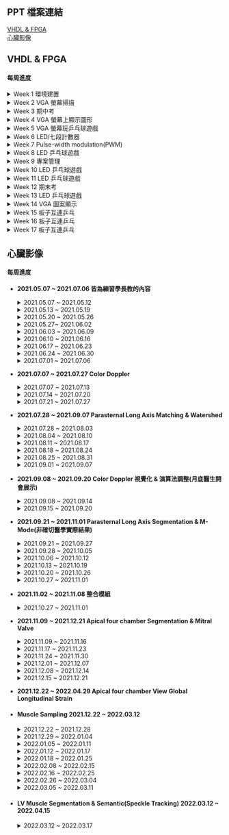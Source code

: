 ## PPT 檔案連結
[VHDL & FPGA](https://docs.google.com/presentation/d/1_oMd8nB5ge3vATgKx2VlhOD2gKH16Xzx/edit?usp=sharing&ouid=114732633741530754400&rtpof=true&sd=true)  
[心臟影像](https://docs.google.com/presentation/d/1t9eHXb45PI_M94EGgWX3N9IUr5dVp5rb/edit?usp=sharing&ouid=114732633741530754400&rtpof=true&sd=true)  


## VHDL & FPGA
#### **每周進度**
<details>
  <summary> Week 1 環境建置 </summary>
  日期: 2020.10.27 - 2020.10.30  
  
  專案資料夾: [00 pre_test](https://github.com/Sapphire1002/VHDL/tree/main/00%20pre_test "專案連結")  
  進度:  
  建置 Vivado 環境  
  查詢 VHDL 語法及資料  
  
</details>

<details>
  <summary> Week 2 VGA 螢幕掃描 </summary>
  日期: 2020.10.30 - 2020.11.06  
  
  專案資料夾: [01 video_out_screen_scan](https://github.com/Sapphire1002/VHDL/tree/main/01%20video_out_screen_scan "專案連結")  
  進度:  
  查詢 VHDL 語法及資料  
  了解螢幕掃描時間及程式設計流程  
  了解螢幕輸出RGB時的原理  
  完成螢幕掃描  
  
<details>
  <summary> 實作部分 </summary>
  
  * 了解螢幕掃描時間及程式設計流程  
  ![螢幕掃描流程圖](https://github.com/Sapphire1002/VHDL/blob/main/01%20video_out_screen_scan/%E8%9E%A2%E5%B9%95%E6%8E%83%E6%8F%8F%E6%B5%81%E7%A8%8B%E5%9C%96.PNG)  
  * 原本螢幕畫面  
  ![原本螢幕畫面](https://github.com/Sapphire1002/VHDL/blob/main/01%20video_out_screen_scan/1106_ori.jpg)  
  * 掃描後的螢幕畫面  
  ![掃描後的螢幕畫面](https://github.com/Sapphire1002/VHDL/blob/main/01%20video_out_screen_scan/1106_result.jpg)  
</details>  

<details>
  <summary> 問題討論 </summary>
  
  ![Q](https://github.com/Sapphire1002/VHDL/blob/main/01%20video_out_screen_scan/1106_q1.PNG)  
  - [x] 已解決  
        解決方式: 在 \*.xdc 檔案時脈的程式碼要加上 IOSTANDARD 並給電壓 LVCMOS33  
  - [ ] 未解決
</details> 
</details>

<details>
  <summary> Week 3 期中考 </summary>
  期中考週
</details>

<details>
  <summary> Week 4 VGA 螢幕上顯示圖形 </summary>
  日期: 2020.11.13 - 2020.11.20 
  
  專案資料夾: [02 video_out_graphics_move](https://github.com/Sapphire1002/VHDL/tree/main/02%20video_out_graphics_move "專案連結")  
  進度:  
  在 VGA 螢幕上顯示正方形、圓形、三角形  
  使螢幕上的圖形移動  
  
<details>
  <summary> 實作部分 </summary>
  
  * 顯示圖形  
  ![顯示圖形](https://github.com/Sapphire1002/VHDL/blob/main/02%20video_out_graphics_move/1120_Video_out_%E5%9C%96%E5%BD%A2.jpg)  
  [圖形移動影片](https://drive.google.com/file/d/1x19yr52etBxJ1drvSTe1m-OdFJPInAqK/view?usp=sharing)  
</details>

<details>
  <summary> 問題討論 </summary>  
  
  ![Q](https://github.com/Sapphire1002/VHDL/blob/main/02%20video_out_graphics_move/1120_video_out_que01.png)  
  - [x] 已解決  
        解決方式: 重新建立一個專案    
  - [ ] 未解決  
  * 三角形在一開始的地方會有問題  
  - [x] 已解決  
        解決方式: 利用數學的線性規劃來判斷點位於直線方程式哪邊      
  - [ ] 未解決   
  * 兩個 process() 傳值的方法  
  - [x] 已解決  
        解決方式:  
            1\. 宣告一個 signal, 類型為 std_logic_vector  
            2\. 在第二個 process 寫一個區域變數(variable)來接收傳入的值  
            3\. 在第二個 process 賦值給 第一步驟宣告的 signal  
            4\. 在第一個 process 接收值, 若要轉成十進制則使用(conv_integer(variable, bits))  
            `conv_integer() 需要有 ieee.std_logic_arith.all 檔案`  
  - [ ] 未解決  
</details>  
</details>

<details>
  <summary> Week 5 VGA 螢幕玩乒乓球遊戲 </summary>
  日期: 2020.11.20 - 2020.11.27  
  
  專案資料夾: [03 video_out_pingpong_vga](https://github.com/Sapphire1002/VHDL/tree/main/03%20video_out_pingpong_vga "專案連結")  
  進度:  
  使用 VGA 螢幕顯示且玩乒乓球遊戲  
  依據打擊的位置球往不同的方向飛   
  
<details>
  <summary> 實作部分 </summary>
  
  [乒乓球實作影片1](https://drive.google.com/file/d/1cx5e87o8t2VbzjyqEA-TgOCNKX9wB-Pk/view?usp=sharing)    
  [乒乓球實作影片2](https://drive.google.com/file/d/1H7-WLFPHP_LOq9tE38c5P5waZKvh8pJ7/view?usp=sharing)  
</details>

<details>
  <summary> 問題討論 </summary> 
  
  * 兩邊的檔板若超出邊界會直接消失並從另一端出現 
  - [ ] 已解決        
  - [x] 未解決  
</details>
</details>

<details>
  <summary> Week 6 LED/七段計數器 </summary>
  日期: 2020.11.27 - 2020.12.04  
  
  專案資料夾: [04 counter](https://github.com/Sapphire1002/VHDL/tree/main/04%20counter "專案連結")  
  進度:  
  計數器 0 ~ 9， 9 ~ 0  
  讓兩個計數器可自由設定上下限  
  計數的結果顯示在 LED 及 七段顯示器上  
  
<details>
  <summary> 實作部分 </summary>
  
  * 上數波形模擬    
  ![上數波形模擬](https://github.com/Sapphire1002/VHDL/blob/main/04%20counter/%E4%B8%8A%E6%95%B8%E8%A8%88%E6%95%B8%E5%99%A8(0_9%E6%B3%A2%E5%BD%A2).PNG)  
  * 下數波形模擬  
  ![下數波形模擬](https://github.com/Sapphire1002/VHDL/blob/main/04%20counter/%E4%B8%8B%E6%95%B8%E8%A8%88%E6%95%B8%E5%99%A8(9_0%20%E6%B3%A2%E5%BD%A2).PNG)  
  * 自定義計數器波形模擬  
  ![自定義計數器波形](https://github.com/Sapphire1002/VHDL/blob/main/04%20counter/%E8%87%AA%E5%AE%9A%E7%BE%A9%E8%A8%88%E6%95%B8%E5%99%A8(%E6%B3%A2%E5%BD%A2).PNG)  

  [LED 上數影片](https://drive.google.com/file/d/1h8_54hwukTBwddUCOMGQsIpPvyr5TOIP/view?usp=sharing)  
  [LED 下數影片](https://drive.google.com/file/d/1HvNs_3RmeN6pVpBwUH8IC6rxIaLaB1HN/view?usp=sharing)  
  影片說明:  
  影片中的 LED 最左邊為 8，最右邊為 1。 數字 9 則顯示 8 和 1，也就是會同時亮最左邊和最右邊
</details>

<details>
  <summary> 問題討論 </summary> 
  
  * 七段顯示器尚未研究怎麼使用
  - [x] 已解決  
        解決方式: FPGA 板子上的七段顯示器無法使用, 使用外接七段顯示器來處理        
  - [ ] 未解決 
</details>
</details>
  
<details> 
  <summary> Week 7 Pulse-width modulation(PWM) </summary>
  日期: 2020.12.04 - 2020.12.11   
  
  專案資料夾: [05 PWM](https://github.com/Sapphire1002/VHDL/tree/main/05%20PWM "專案連結")   
  進度:  
  設計 PWM  
  使用指撥開關設定邊界，並且用有限狀態機來控制兩個計數器的計數。 
  在第一個計數器數的時候 PWM 值為 1，另一個計數器數時值為 0 。  
  最後將結果接上七段顯示器呈現。 
  
<details>
  <summary> 實作部分 </summary>
  
  * PWM 設計流程圖  
  ![PWM 設計流程圖](https://github.com/Sapphire1002/VHDL/blob/main/05%20PWM/PWM_Design_pic.jpg)  
  流程圖說明  
  方框: FPGA 電路  
  箭頭: 輸出訊號  
  菱形: 實際電路  

  * 接上共陽極七段顯示器及 LED 來觀測結果  
  [PWM 接上實際電路觀測結果](https://drive.google.com/file/d/10p-wDH7d7CSU7vLBOSTrHcUxHDYnIQqi/view?usp=sharing)  
  影片說明:  
  LED 代表 PWM 的輸出，紅燈代表上數，黃燈代表下數。
  另外使用 FPGA 板子上的指撥開關來控制邊界。  
  `影片一開始設定 0110，最後設定 0010 `
</details> 
</details>
  
<details>
  <summary> Week 8 LED 乒乓球遊戲 </summary>
  日期: 2020.12.11 - 2020.12.18  
  
  專案資料夾: [06 pingpong_led](https://github.com/Sapphire1002/VHDL/tree/main/06%20pingpong_led "專案連結")  
  進度:  
  設計 LED 乒乓球遊戲    
  使用 LED 當成球在移位，以及兩個按鈕當成 PL1 & PL2，只要達到  
  一邊任意端點就必須在 1個 CLK 內按下該側按鈕。  
  若提早按或者太晚按都算失分，得分時發球權不變，反之換發。  
  最後比分結果由七段顯示器顯示。 
  
<details>
  <summary> 實作部分 </summary>
  
  * 設計 LED 乒乓球遊戲流程圖  
  ![LED 乒乓球遊戲流程圖](https://github.com/Sapphire1002/VHDL/blob/main/06%20pingpong_led/pingpong_programming_pic.jpg)  
  * LED 乒乓球遊戲 VHDL 狀態圖    
  ![LED 乒乓球遊戲狀態圖](https://github.com/Sapphire1002/VHDL/blob/main/06%20pingpong_led/pingpong_led_pic.jpg)   
  狀態圖說明:    
  000: PL1 發球前的狀態  
  001: PL2 發球前的狀態  
  010: LED 右移  
  011: LED 左移  
  100: PL1 接到球  
  101: PL2 接到球  
  110: PL1 當前分數  
  111: PL2 當前分數  
  btn1, btn2: 代表 PL1, PL2  `電路為正邏輯`  
  pos: 球的當前位置  

  * 接上實際電路觀測結果  
  [實際電路觀測結果](https://drive.google.com/file/d/17KoJ02tQW8P4xKnkNdryfAqvog-4ffQe/view?usp=sharing)   
  影片說明:  
  左邊的按鈕為 PL1， 右邊的按鈕為 PL2，左邊的七段為 PL1 分數，右邊的七段為 PL2 分數。
</details>

<details>
  <summary> 問題討論 </summary>  
  
  * 目前 LED 的部分不會移動，但是計分判斷和按鈕控制流程是正常功能  
  - [ ] 已解決        
  - [x] 未解決   
</details>
</details> 

<details>
  <summary> Week 9 專案管理 </summary>
  日期: 2020.12.18 - 2020.12.25  
  
  處理 GitHub 專案管理  
  [操作連結](https://drive.google.com/file/d/1kbkaADANnAS-PVTFHqxI0UQdvAd30b4R/view?usp=sharing "PPT連結")  
  
</details>

<details>
  <summary> Week 10 LED 乒乓球遊戲 </summary>
  日期: 2020.12.25 - 2021.01.01  
  
  專案資料夾: [06 pingpong_led](https://github.com/Sapphire1002/VHDL/tree/main/06%20pingpong_led "專案連結")  
  進度:  
  修正 LED 不會移動的問題  
  重新設計流程圖和狀態圖  
  完成 LED 乒乓球遊戲  
  
<details>
  <summary> 實作部分 </summary>
  
  * 設計 LED 乒乓球遊戲流程圖  
  ![LED 乒乓球遊戲流程圖](https://github.com/Sapphire1002/VHDL/blob/main/06%20pingpong_led/pingpong_programming_pic_v2.jpg)  
  * LED 乒乓球遊戲 Mealy 狀態圖 & FPGA 電路圖      
  ![LED 乒乓球遊戲狀態圖](https://github.com/Sapphire1002/VHDL/blob/main/06%20pingpong_led/pingpong_led_pic_v2.jpg)       
  電路&參數說明:  
  btn1: 玩家1  
  btn2: 玩家2  
  MealyFSM: 米利型有限狀態機  
  PL1_score: 玩家1 分數  
  PL2_score: 玩家2 分數  
  cnt: LED 移動的當前位置  
  freq_div: 除頻  
  serve: 控制發球權  
  狀態說明:  
  s0: 玩家發球前  
  s1: LED右移&PL2是否接到球  
  s2: LED左移&PL1是否接到球  

  * LED 乒乓球遊戲實際遊玩影片   
  [實際遊玩影片](https://drive.google.com/file/d/1XFI0Tmmhyu-u4TRTxHXLS94yamRKo8X2/view?usp=sharing)   
  影片說明:  
  左邊的按鈕為 PL1，右邊的按鈕為 PL2，上面的七段為 PL1 分數，下面的七段為 PL2 分數。
</details>  

<details>
  <summary> 問題討論 </summary>   
  
  * 之前問題  
  * 目前 LED 的部分不會移動，但是計分判斷和按鈕控制流程是正常功能  
  - [x] 已解決  
        解決方式: 重新設計狀態圖和流程圖來處理本項問題  
  - [ ] 未解決   
  * Vivado 會無法偵測到 FPGA 板子的問題  
  - [x] 已解決  
        解決方式: 到對應版本的vivado資料夾目錄下找到 install_digilent.exe 並執行  
        `例如: D:\Vivado\2019.2\data\xicom\cable_drivers\nt64\digilent\install_digilent.exe`
  - [ ] 未解決 
</details>
</details>

<details>
  <summary> Week 11 LED 乒乓球遊戲 </summary>
  日期: 2021.01.01 - 2021.01.08  
  
  專案資料夾: [06 pingpong_led](https://github.com/Sapphire1002/VHDL/tree/main/06%20pingpong_led "專案連結")  
  進度:  
  了解 LFSR  
  LED 乒乓球可以有速度的變化  
  
<details>
  <summary> 實作部分 </summary>
  
  * LFSR 原理  
  線性反饋移位暫存器(Linear Feedback Shift Register)  
  給予一個初始值，接著取 n 個位元做 XOR 並將產生的值做為輸入到 MSB 或 LSB，讓暫存器產生移位的效果。  
  作法:  
  ![LFSR 電路圖](https://github.com/Sapphire1002/VHDL/blob/main/06%20pingpong_led/lfsr_pingpong_use.jpg)  
  說明:  
  採取 X2 XOR X1 輸入到第一級的 D型正反器。  
  
  * LFSR 實作和測試  
  測試圖:  
  ![LFSR 模擬](https://github.com/Sapphire1002/VHDL/blob/main/06%20pingpong_led/LFSR_test_result.PNG)  
  說明:  
  程式裡有用一個 temp 來儲存 X2 XOR X1 的值，然而初始值設定為 001、temp 為 0。  
  因此下一次的輸出會受到上一個的temp影響。  
  例如:  
  (X2X1X0, temp): (001, 0) -> (010, 0) -> (100, 1) -> (001, 1) -> (011, 0) -> (110, 1) -> (101, 0)...
  
  * LED 乒乓球遊戲實際遊玩影片   
  [實際遊玩影片](https://drive.google.com/file/d/13V1_zYj_vKg3D8IJxIxA7z4eNMOWi35x/view?usp=sharing)   
  影片說明:  
  有來回打的流程在 4s ~ 11s  
  
</details>  

</details>


<details>
  <summary> Week 12 期末考 </summary>
  期末考週
</details>

<details>
  <summary> Week 13 LED 乒乓球遊戲 </summary>
    日期: 2021.01.15 - 2021.01.22  
  
  專案資料夾: [06 pingpong_led](https://github.com/Sapphire1002/VHDL/tree/main/06%20pingpong_led "專案連結")  
  進度:    
  LED 乒乓球可以有速度的變化  
  
<details>
  <summary> 實作部分 </summary>
  
  * 設計構想流程  
  ![設計構想流程](https://github.com/Sapphire1002/VHDL/blob/main/06%20pingpong_led/20210119_%E4%B9%92%E4%B9%93%E7%90%83%E8%A8%AD%E8%A8%88%E6%A7%8B%E6%83%B3%E6%B5%81%E7%A8%8B.PNG)    
  
  * 設計構想圖  
  ![設計構想圖](https://github.com/Sapphire1002/VHDL/blob/main/06%20pingpong_led/20210119_%E4%B9%92%E4%B9%93%E7%90%83%E8%A8%AD%E8%A8%88%E6%A7%8B%E6%83%B3%E5%9C%96.PNG)  
  ![ctrl_ball_clk](https://github.com/Sapphire1002/VHDL/blob/main/06%20pingpong_led/20210119_ctrl_ball_clk%E5%9C%96.PNG)  
  
  說明:  
  clk: 為 FPGA 100MHz 最大速度  
  LFSR_random: 產生 3bits 亂數值，賦值給 Qt  
  freq: 將隨機數的值賦給球速的時間  
  random_value: 依時間把值給 times  
  times: 取 Qt 的最後兩個位元
  clk_div: 球速的最大值  
  ctrl_ball_clk: 依照 times 狀態給予不同的速度值  
  MealyFSM: 01.01的乒乓球進度  

  * LED 乒乓球遊戲實際遊玩影片   
  [實際遊玩影片](https://drive.google.com/file/d/1SCx2BbKd_0MiofaLddfYK3ylky8m_mH7/view?usp=sharing)   
 
  
</details> 
</details>

<details>
  <summary> Week 14 VGA 圖案顯示 </summary>
  日期: 2021.01.21 - 2021.01.27  
  
  專案資料夾: [07 video_out_display_graphics](https://github.com/Sapphire1002/VHDL/tree/main/07%20video_out_display_graphics "專案連結")  
  進度:  
  VGA 顯示 Google 圖案  
  VGA 乒乓球  

<details>
  <summary> 實作部分 </summary>
    <details>
      <summary> IP Catalog 操作 </summary>
      
  * IP Catalog    
  ` 版本: Vivado 2019.2 `  
  RAM & ROM 創建流程    
  ![步驟1](https://github.com/Sapphire1002/VHDL/blob/main/07%20video_out_display_graphics/20210125_IP%E6%AD%A5%E9%A9%9F1.PNG)  
  ![步驟2](https://github.com/Sapphire1002/VHDL/blob/main/07%20video_out_display_graphics/20210125_IP%E6%AD%A5%E9%A9%9F2.PNG)  
  ![步驟3](https://github.com/Sapphire1002/VHDL/blob/main/07%20video_out_display_graphics/20210125_IP%E6%AD%A5%E9%A9%9F2_2.PNG)  
  ![步驟4](https://github.com/Sapphire1002/VHDL/blob/main/07%20video_out_display_graphics/20210125_IP%E6%AD%A5%E9%A9%9F2_3.PNG)  
  ![步驟5](https://github.com/Sapphire1002/VHDL/blob/main/07%20video_out_display_graphics/20210125_IP%E6%AD%A5%E9%A9%9F2_4.PNG)  

  * 操作結果  
  ![結果1](https://github.com/Sapphire1002/VHDL/blob/main/07%20video_out_display_graphics/20210125_IP%E6%AD%A5%E9%A9%9F3.PNG)
  ![結果2](https://github.com/Sapphire1002/VHDL/blob/main/07%20video_out_display_graphics/20210125_IP%E6%AD%A5%E9%A9%9F3_2.PNG)
  ![結果3](https://github.com/Sapphire1002/VHDL/blob/main/07%20video_out_display_graphics/20210125_IP%E6%AD%A5%E9%A9%9F3_3.PNG)  
        
  </details>
  
   <details>  
     <summary> VGA Display </summary>
      
   * 設計流程
   ![流程圖](https://github.com/Sapphire1002/VHDL/blob/main/07%20video_out_display_graphics/20210125_VGA_display_1.PNG)  
   
   * 實作結果  
   ![Google圖片](https://github.com/Sapphire1002/VHDL/blob/main/07%20video_out_display_graphics/google_pic_128.png)  
   `size: 128 * 128 `  
   ![顯示](https://github.com/Sapphire1002/VHDL/blob/main/07%20video_out_display_graphics/20210125_VGA_display_2.PNG)
   ![程式](https://github.com/Sapphire1002/VHDL/blob/main/07%20video_out_display_graphics/20210125_VGA_display_2_2.PNG)  
   說明:  
   h_count: 水平當前掃描位置  
   v_count: 垂直當前掃描位置  
   addra: ROM 的地址  
   douta: ROM 在該地址的輸出資料  
   r, g, b: 分別為紅綠藍顏色  

  * VGA PingPong  
  * 設計流程  
  ![流程圖](https://github.com/Sapphire1002/VHDL/blob/main/07%20video_out_display_graphics/20210125_VGA_display_3.PNG)  
  
  * 電路圖  
  ![電路圖](https://github.com/Sapphire1002/VHDL/blob/main/07%20video_out_display_graphics/20210125_VGA_display_4.PNG)  
  說明:  
  紅色箭頭為 外部輸入訊號  
  藍色箭頭為 傳遞參數  
  黃色箭頭為 輸出給外部訊號  
  電路圖說明:  
  clk_divider: 除頻電路  
  clk_div: 除2  
  clk_ball: 除2^21  
  scanner: 處理螢幕掃描及顯示圖形  
  addra: 記憶體位址  
  uut: ROM: 傳遞ROM參數  
  douta: 根據輸出當前addra的資料  
  FSM: 控制遊戲演算及球的移動  
  image_left_x: 圖案左上角座標  
  image_right_y: 圖案右上角座標  
  board_ctrl: 控制板子移動  
  board_left_y: 左側板子的右上角座標  
  board_right_y: 右側板子的左上角座標  

  * 當前實作結果  
  [遊玩影片](https://drive.google.com/file/d/1taIrTT6sPIOCHrO5W4BsGg9jWH7jlPXq/view?usp=sharing)  
  說明:  
  步驟二 圖案移動的地方有狀況，沒辦法顯示完整圖案  
  
   </details>
</details>

<details>
  <summary> 問題討論 </summary>
  
  * Google 圖案移動時會失真  
  - [ ] 已解決   
  - [x] 未解決  
    問題:  
    (目前可能狀況，時序問題)  
    螢幕掃描為 50MHz => 0.02us  
    圖片大小為 128 * 128  
    圖片完全讀取完的時間 327.68us ≒ 0.33ms  

    球移動速度為 0.02us * 2^20 ≒ 20.97ms  
    此時圖片讀取次數 63.55 次  
    球移動時圖片並沒有完整讀取完  

</details>
</details>

<details>
  <summary> Week 15 板子互連乒乓 </summary>
  
  日期: 2021.02.19 - 2021.02.26  
  
  專案資料夾: [08 fpga_connection]("專案連結")  
  進度:  
  兩塊 FPGA 板子互連乒乓  
  
  <details>
  <summary> 實作部分 </summary>
  
  * 設計流程  
  ![流程圖](https://github.com/Sapphire1002/VHDL/blob/main/08%20fpga_connection/20210226_%E8%A8%AD%E8%A8%88%E6%B5%81%E7%A8%8B.PNG)  
  
  * 設計架構圖  
  ![架構圖](https://github.com/Sapphire1002/VHDL/blob/main/08%20fpga_connection/20210226_fpga_connection_%E6%9E%B6%E6%A7%8B%E5%9C%96.PNG)  
  說明:  
  clk: FPGA 100MHz 時脈  
  data: 為 inout 傳輸  
  count: 計算球的位置  
  FSM: 控制球移動的狀態機  
  freq_div: 除頻  
  freq_clk: 除 2^22  
  `目前只有 LED 左移的功能`  
  
  * 當前實作結果  
  [影片連結](https://drive.google.com/file/d/1FJ7SEmzQc0w0w_e17ej9KPOKpSAv0b5X/view?usp=sharing)  
  說明:  
  根據當前的 count 值判斷要傳輸 data資料還是接收資料  
  
  </details>
  
  <details>
  <summary> 問題討論 </summary>
  
   * inout 操作  
   * 一開始使用 reset 另一塊板子的 LED 也會同時移動  
  - [x] 已解決   
        解決方式: 後來採用兩塊板子都有自己的 reset   
  - [ ] 未解決 
  
  </details>

</details>

<details>
  <summary> Week 16 板子互連乒乓 </summary>
  
  日期: 2021.02.26 - 2021.03.04  
  
  專案資料夾: [08 fpga_connection]("專案連結")  
  進度:  
  兩塊 FPGA 板子互連乒乓  

  <details>
  <summary> 實作部分 </summary>
  
  * 設計流程  
  ![流程圖](https://github.com/Sapphire1002/VHDL/blob/main/08%20fpga_connection/20210304_%E8%A8%AD%E8%A8%88%E6%B5%81%E7%A8%8B.PNG)
  
  * 設計架構圖(player_main上, player_other下)    
  ![main架構圖](https://github.com/Sapphire1002/VHDL/blob/main/08%20fpga_connection/20210304_fpga_connect_main_%E6%9E%B6%E6%A7%8B.PNG)  
  說明:  
  ctrl_start: 控制程式開始  
  freq_div: 除頻  
  FSM: 狀態機(目前只有左移)  
  ctrl_stop: 控制停止  
  bit_counter: 計算當前傳送的資料位元  
  data_rw: 控制資料讀寫(目前只有寫) 
  reset_out: 輸出 reset 狀態  
  scl_out: 輸出時序  
  sda: 為 inout 類別負責傳輸資料  
  
  ![other架構圖](https://github.com/Sapphire1002/VHDL/blob/main/08%20fpga_connection/20210304_fpga_connect_other_%E6%9E%B6%E6%A7%8B.PNG)    
  說明:  
  ctrl_start: 控制程式開始  
  freq_div: 除頻  
  FSM: 狀態機(目前只負責更新接收資料)  
  ctrl_stop: 控制停止  
  bit_counter: 計算當前傳送的資料位元  
  data_rw: 控制資料讀寫(目前只有讀)  
  reset_out: 輸出 reset 狀態  
  scl_out: 輸出時序  
  sda: 為 inout 類別負責接收資料  
  receive_reg: 儲存 8bits 的位置  
  
  * 當前實作結果  
  [影片連結](https://drive.google.com/file/d/14m7mvG4YvzyZUhQctgQD8ZyMFNBLdaRd/view?usp=sharing)  
  說明: 
  不確定 8 bits 在接收時的狀態  

  </details>
  
  <details>
  <summary> 問題討論 </summary>
  
   * inout 操作  
   * 8bits資料 在傳送端和接收端沒辦法同步    
  - [x] 已解決   
        解決方式: 後來採用 1 bit 資料傳輸並使用 enable 來控制當前讀寫狀態    
  - [ ] 未解決 
  </details>

</details>

<details>
  <summary> Week 17 板子互連乒乓 </summary>
  
  日期: 2021.03.05 - 2021.03.11  
  
  專案資料夾: [08 fpga_connection]("專案連結")  
  進度:  
  兩塊 FPGA 板子互連乒乓  
  
  <details>
  <summary> 實作部分 </summary>
  
  * 設計流程  
  ![流程圖](https://github.com/Sapphire1002/VHDL/blob/main/08%20fpga_connection/20210311_%E8%A8%AD%E8%A8%88%E6%B5%81%E7%A8%8B.PNG)  
  
  * 設計架構圖  
  ![架構圖](https://github.com/Sapphire1002/VHDL/blob/main/08%20fpga_connection/20210311_%E8%A8%AD%E8%A8%88%E6%9E%B6%E6%A7%8B%E5%9C%96.PNG)  
  說明:  
  freq_div: 除頻  
  freq_clk: 除 2^23 訊號  
  in_out_data: 控制當前要輸出或接收資料  
  data:  為 inout 輸出輸入  
  count: 計算當前球的位置  
  serve: 控制發球  
  ena: 控制當前讀寫  
  
  * 當前實作結果  
  [影片連結](https://drive.google.com/file/d/164o2yVWDuCR0Ng5jTcPbP7ncfTkR8vN6/view?usp=sharing)  
  說明:  
  左邊的板子發球過去可以到對面  
  
  </details>
  
  <details>
  <summary> 問題討論 </summary>
  
   * inout 時序  
   * 傳送和接收訊號時會延遲 1 個 clk  
  - [ ] 已解決      
  - [x] 未解決  
  
  </details>

</details>

## 心臟影像
#### **每周進度**
+ **2021.05.07 ~ 2021.07.06 皆為練習學長教的內容**

  <details>
    <summary> 2021.05.07 ~ 2021.05.12 </summary>  
    進度:  

    1. 分割心臟肌肉位置  
    2. 了解心臟 10 個種類  
  程式碼: [split_muscle.py](https://github.com/Sapphire0912/MyProgramming/blob/master/Python/Project/implement/heart%20recognize/split_muscle.py)
  </details>

  <details>
    <summary> 2021.05.13 ~ 2021.05.19 </summary>  
    進度:  

    1. 分割心臟肌肉位置
    2. 手動分類心臟種類
    3. 了解 DBSCAN  
    程式碼: [split_muscle_v2.py](https://github.com/Sapphire0912/MyProgramming/blob/master/Python/Project/implement/heart%20recognize/split_muscle_v2.py)
  </details>

  <details>
    <summary> 2021.05.20 ~ 2021.05.26 </summary>  
    進度:  

    1. 將未分好類別的心臟圖片做分類
    2. 訓練分類器(跑過學長的程式)  
  程式碼:  
  [classification_datasets.py](https://github.com/Sapphire0912/MyProgramming/blob/master/Python/Project/implement/heart%20recognize/classification_datasets.py)  
  [train.py](https://github.com/Sapphire0912/MyProgramming/blob/master/Python/Project/implement/heart%20recognize/example/train.py)    
  [confusionMatrix.py](https://github.com/Sapphire0912/MyProgramming/blob/master/Python/Project/implement/heart%20recognize/example/confusionMatrix.py)   
  </details>

  <details>
    <summary> 2021.05.27~ 2021.06.02 </summary>  
    進度:  

    1. 將 dcm 檔案轉 avi, png檔案
    2. 自行設計分類器  
      (嘗試 sklearn 裡面的其他方式，比較準確率及執行時間)  
    程式碼:  
    [dcm_avi.py](https://github.com/Sapphire0912/MyProgramming/blob/master/Python/Project/implement/heart%20recognize/dcm_avi.py)  
    [check.txt](https://github.com/Sapphire0912/MyProgramming/blob/master/Python/Project/implement/heart%20recognize/dcm_avi_data/check.txt)  
    [report.log](https://github.com/Sapphire0912/MyProgramming/blob/master/Python/Project/implement/heart%20recognize/dcm_avi_data/report.log)  
  </details>

  <details>
    <summary> 2021.06.03 ~ 2021.06.09 </summary>  
    進度:  

    1. 自行設計分類器  
    程式碼: [classifier_test01.py](https://github.com/Sapphire0912/MyProgramming/blob/master/Python/Project/implement/heart%20recognize/my%20classifier/classifier_test01.py)  

  </details>

  <details>
    <summary> 2021.06.10 ~ 2021.06.16 </summary>  
    進度:  

    1. 自行設計分類器
    2. 檢查資料集  
    程式碼:  
    [classifier_test02.py](https://github.com/Sapphire0912/MyProgramming/blob/master/Python/Project/implement/heart%20recognize/my%20classifier/classifier_test02.py)  
    [test_model.py](https://github.com/Sapphire0912/MyProgramming/blob/master/Python/Project/implement/heart%20recognize/my%20classifier/classifier_use_test_model.py)  
    [confusionMat.py](https://github.com/Sapphire0912/MyProgramming/blob/master/Python/Project/implement/heart%20recognize/my%20classifier/classifier_test_model_confusionMat.py)  
    [classifier_tts_datasets.py](https://github.com/Sapphire0912/MyProgramming/blob/master/Python/Project/implement/heart%20recognize/my%20classifier/classifier_tts_datasets.py)  
    [check_datasets.py](https://github.com/Sapphire0912/MyProgramming/blob/master/Python/Project/implement/heart%20recognize/check_datasets.py)  
  </details>

  <details>
    <summary> 2021.06.17 ~ 2021.06.23 </summary>  
    進度:  

    1. 研究 json 資料格式(含補足 TP, TN, FP, FN 資料)
    2. 自行設計分類器(使用不同分類器嘗試)
    3. 處理上周的問題紀錄和開會紀錄   
    程式碼:  
    [confusionMat.py](https://github.com/Sapphire0912/MyProgramming/blob/master/Python/Project/implement/heart%20recognize/my%20classifier/classifier_test_model_confusionMat.py)  
    [classifier_tts_datasets.py](https://github.com/Sapphire0912/MyProgramming/blob/master/Python/Project/implement/heart%20recognize/my%20classifier/classifier_tts_datasets.py)  
    [sklearn_model.py](https://github.com/Sapphire0912/MyProgramming/blob/master/Python/Project/implement/heart%20recognize/my%20classifier/classifier_sklearn.py)  
    [sklearn_model_confusionMat.py](https://github.com/Sapphire0912/MyProgramming/blob/master/Python/Project/implement/heart%20recognize/my%20classifier/sklearn_model_confusionMat.py)  
    [sklearn_rf.py](https://github.com/Sapphire0912/MyProgramming/blob/master/Python/Project/implement/heart%20recognize/my%20classifier/classifier_sklearn_rf.py)  
    [use_rf_model.py](https://github.com/Sapphire0912/MyProgramming/blob/master/Python/Project/implement/heart%20recognize/my%20classifier/use_random%20forest_model.py)  

  </details>

  <details>
    <summary> 2021.06.24 ~ 2021.06.30 </summary>  
    進度:  

    1. 優化程式及計算程式執行時間  
    程式碼:  
    [dcm_avi.py](https://github.com/Sapphire0912/MyProgramming/blob/master/Python/Project/implement/heart%20recognize/dcm_avi.py)  
    [train.py](https://github.com/Sapphire0912/MyProgramming/blob/master/Python/Project/implement/heart%20recognize/example/train.py)  
  </details>

  <details>
    <summary> 2021.07.01 ~ 2021.07.06 </summary>  
    進度:  

    1. 優化骨架化程式及計算該程式執行時間  
    程式碼: [Models_optimize_v1.py](https://github.com/Sapphire0912/MyProgramming/blob/master/Python/Project/implement/heart%20recognize/optimization/Models_optimize_v1.py)
  </details>

+ **2021.07.07 ~ 2021.07.27 Color Doppler**
  <details>
    <summary> 2021.07.07 ~ 2021.07.13 </summary>  
    進度:  

    1. 研究都卜勒效應
    2. 分割出影片中扇形區域
    3. 分出扇形區域中的顏色部分
    4. 新資料轉檔和骨架化  
    程式碼:  
  [doppler.py](https://github.com/Sapphire0912/MyProgramming/blob/master/Python/Project/implement/heart%20recognize/Doppler/doppler.py)  
  [check_avi_rename.py](https://github.com/Sapphire0912/MyProgramming/blob/master/Python/Project/implement/heart%20recognize/check_avi_rename.py)  
  </details>

  <details>
    <summary> 2021.07.14 ~ 2021.07.20 </summary>  
    進度:  

    1. 分類檔案
    2. 分出扇形區域中的顏色部分
    3. 針對都卜勒彩色部分做處理  
    程式碼: [doppler2.py](https://github.com/Sapphire0912/MyProgramming/blob/master/Python/Project/implement/heart%20recognize/Doppler/doppler2.py)
  </details>

  <details>
    <summary> 2021.07.21 ~ 2021.07.27 </summary>  
    進度:  

    1. 分類檔案
    2. 針對都卜勒彩色部分做處理
    3. 將影像中白色扇形區域移除，還原原始影像  
    程式碼:  
    [doppler_curr2.py](https://github.com/Sapphire0912/MyProgramming/blob/master/Python/Project/implement/heart%20recognize/Doppler/doppler_curr2.py)  
    [restore_avi.py](https://github.com/Sapphire0912/MyProgramming/blob/master/Python/Project/implement/heart%20recognize/Doppler/restore_avi.py)

  </details>

+ **2021.07.28 ~ 2021.09.07 Parasternal Long Axis Matching & Watershed**
  <details>
    <summary> 2021.07.28 ~ 2021.08.03 </summary>  
    進度:  

    1. Match Parasternal Long Axis 模型  
    程式碼: [match_prac.py](https://github.com/Sapphire0912/MyProgramming/blob/master/Python/Project/implement/heart%20recognize/match_model/match_prac.py)  
  </details>
  
  <details>
    <summary> 2021.08.04 ~ 2021.08.10 </summary>  
    進度:  

    1. 修正 Matching 模型的算法
    2. Matching 模型後做 Watershed 找出肌肉部分  
    程式碼: [match_prac.py](https://github.com/Sapphire0912/MyProgramming/blob/master/Python/Project/implement/heart%20recognize/match_model/match_prac.py)    
  </details>
  
  <details>
    <summary> 2021.08.11 ~ 2021.08.17 </summary>  
    進度:  

    1. Matching 模型後做 Watershed 找出腔室部分
    2. ROI 區域調整  
    程式碼:  
    [match_prac.py](https://github.com/Sapphire0912/MyProgramming/blob/master/Python/Project/implement/heart%20recognize/match_model/match_prac.py)  
    [find_roi.py](https://github.com/Sapphire0912/MyProgramming/blob/master/Python/Project/implement/heart%20recognize/find_roi.py)
  </details>
  
  <details>
    <summary> 2021.08.18 ~ 2021.08.24 </summary>  
    進度:  

    1. Matching 模型後做 Watershed 找出腔室部分  
    程式碼: [match_prac4.py](https://github.com/Sapphire0912/MyProgramming/blob/master/Python/Project/implement/heart%20recognize/match_model/match_prac.py)  
  </details>
  
  <details>
    <summary> 2021.08.25 ~ 2021.08.31 </summary>  
    進度:  

    1. 標記位置相對應關係
    2. 修正瓣膜抓取的方式  
    程式碼: [match_prac4.py](https://github.com/Sapphire0912/MyProgramming/blob/master/Python/Project/implement/heart%20recognize/match_model/match_prac4.py)
  </details>
  
  <details>
    <summary> 2021.09.01 ~ 2021.09.07 </summary>  
    進度:  

    1. 處理都卜勒影像影響 watershed 的情況
    2. 修正同個位置 contour 不連續的算法  
    程式碼: [match_all](https://github.com/Sapphire0912/MyProgramming/tree/master/Python/Project/implement/heart%20recognize/match_model/match_all(watershed))
  </details>

+ **2021.09.08 ~ 2021.09.20 Color Doppler 視覺化 & 演算法調整(月底醫生開會展示)**
  <details>
    <summary> 2021.09.08 ~ 2021.09.14 </summary>  
    進度:  

    1. Doppler 演算法調整、視覺化  
    程式碼:  
    [doppler_model](https://github.com/Sapphire0912/MyProgramming/blob/master/Python/Project/implement/heart%20recognize/Doppler/video/doppler_model/integration_v1.py)  
    [doppler_main.py](https://github.com/Sapphire0912/MyProgramming/blob/master/Python/Project/implement/heart%20recognize/Doppler/video/doppler_model/integration_main.py)
  </details>
  
  <details>
    <summary> 2021.09.15 ~ 2021.09.20 </summary>  
    進度:  

    1. Doppler 演算法調整、視覺化  
    程式碼:  
    [doppler_model](https://github.com/Sapphire0912/MyProgramming/blob/master/Python/Project/implement/heart%20recognize/Doppler/video/doppler_model/integration_v1.py)  
    [doppler_main.py](https://github.com/Sapphire0912/MyProgramming/blob/master/Python/Project/implement/heart%20recognize/Doppler/video/doppler_model/integration_main.py)
  </details>

+ **2021.09.21 ~ 2021.11.01 Parasternal Long Axis Segmentation & M-Mode(非確切醫學實際結果)**
  <details>
    <summary> 2021.09.21 ~ 2021.09.27 </summary>  
    進度:  

    1. 找標準長度
    2. Parasternal Long Axis M-Mode  
    程式碼:  
    [find_unit.py](https://github.com/Sapphire0912/MyProgramming/blob/master/Python/Project/implement/heart%20recognize/Unit/find_unit.py)  
    [PLA_M_Mode.py](https://github.com/Sapphire0912/MyProgramming/blob/master/Python/Project/implement/heart%20recognize/m-mode/PLA_M_mode.py)
  </details>
  
  <details>
    <summary> 2021.09.28 ~ 2021.10.05 </summary>  
    進度:  

    1. PLA Segmentation  
    程式碼: [(matching_test)PLA_seg.py](https://github.com/Sapphire0912/MyProgramming/blob/master/Python/Project/implement/heart%20recognize/match_model/match_all(muscle)/matching_test.py)  
  </details>
  
  <details>
    <summary> 2021.10.06 ~ 2021.10.12 </summary>  
    進度:  

    1. PLA Segmentation(M-Mode): 找出 Key Points  
    程式碼: [(M_Mode_matching)PLA_seg.py](https://github.com/Sapphire0912/MyProgramming/blob/master/Python/Project/implement/heart%20recognize/m-mode/PLA_M_Mode_matching.py)  
  </details>
  
  <details>
    <summary> 2021.10.13 ~ 2021.10.19 </summary>  
    進度:  

    1. PLA Segmentation(M-Mode): 修正演算法  
    2. 研究 Speckle Tracking & GLS  
    程式碼: [(M_Mode_matching)PLA_seg.py](https://github.com/Sapphire0912/MyProgramming/blob/master/Python/Project/implement/heart%20recognize/m-mode/PLA_M_Mode_matching.py)  
  </details>
  
  <details>
    <summary> 2021.10.20 ~ 2021.10.26 </summary>  
    進度:  

    1. Segmentation: 抓出心臟範圍
    2. 研究 Speckle Tracking & GLS
    3. 研究 CNN 兩篇論文的程式
    4. 研究 Condensation 演算法  
    程式碼: [(matching_test)heart_bound.py](https://github.com/Sapphire0912/MyProgramming/blob/master/Python/Project/implement/heart%20recognize/match_model/match_all(muscle)/matching_test.py)  
  </details>
  
  <details>
    <summary> 2021.10.27 ~ 2021.11.01 </summary>  
    進度:  

    1. Segmentation: 找出腔室中心點 & 邊界
    2. 論文程式架構圖  
    程式碼: [(matching_test)chamber_center.py](https://github.com/Sapphire0912/MyProgramming/blob/master/Python/Project/implement/heart%20recognize/match_model/match_all(muscle)/matching_test.py)  
  </details>  

+ **2021.11.02 ~ 2021.11.08 整合模組**
  <details>
    <summary> 2021.10.27 ~ 2021.11.01 </summary>  
    進度:  

    1. 整合影像基本資訊模組  
       和檔案有關: DCM 轉 AVI (完成)  
       和影片有關: ROI、標準長度 & BPM(完成)  
    程式碼:  
  [find_unit4.py](https://github.com/Sapphire0912/MyProgramming/blob/master/Python/Project/implement/heart%20recognize/Unit/find_unit4.py)  
  [DCMToAVI.py](https://github.com/Sapphire0912/MyProgramming/blob/master/Python/Project/implement/heart%20recognize/Modular/DCMToAVI.py)
  </details>  

+ **2021.11.09 ~ 2021.12.21 Apical four chamber Segmentation & Mitral Valve**
  <details>
    <summary> 2021.11.09 ~ 2021.11.16 </summary>  
    進度:  

    1. 處理心臟週期    
    程式碼: [handle_period.py](https://github.com/Sapphire0912/MyProgramming/blob/master/Python/Project/implement/heart%20recognize/Segmentation/handle_period.py)  
  </details>  
  
  <details>
    <summary> 2021.11.17 ~ 2021.11.23 </summary>  
    進度:  

    1. 處理心臟週期    
    2. Multi Threshold 一階插值  
    程式碼:   
  [handle_period.py](https://github.com/Sapphire0912/MyProgramming/blob/master/Python/Project/implement/heart%20recognize/Segmentation/handle_period.py)  
  [multi_thres.py](https://github.com/Sapphire0912/MyProgramming/blob/master/Python/Project/implement/heart%20recognize/Segmentation/multi_thres.py)
  </details> 
  
  <details>
    <summary> 2021.11.24 ~ 2021.11.30 </summary>  
    進度:  

    1. Multi threshold 完成公式部分  
    2. 抓取 A4C 心臟瓣膜位置  
    程式碼:   
  [multi_thres.py](https://github.com/Sapphire0912/MyProgramming/blob/master/Python/Project/implement/heart%20recognize/Segmentation/multi_thres.py)  
  [find_valve.py](https://github.com/Sapphire0912/MyProgramming/blob/master/Python/Project/implement/heart%20recognize/Segmentation/Find_valve.py)
  </details> 
  
  <details>
    <summary> 2021.12.01 ~ 2021.12.07 </summary>  
    進度:  

    1. Multi threshold 優化演算法  
    2. 修正 Kmeans 分群問題 & 初步預測腔室位置    
    程式碼:   
  [multi_thres.py](https://github.com/Sapphire0912/MyProgramming/blob/master/Python/Project/implement/heart%20recognize/Segmentation/multi_thres.py)  
  [find_valve.py](https://github.com/Sapphire0912/MyProgramming/blob/master/Python/Project/implement/heart%20recognize/Segmentation/Find_valve.py)
  </details> 
  
  <details>
    <summary> 2021.12.08 ~ 2021.12.14 </summary>  
    進度:  

    1. 用 C 語言 計算 Multi threshold 結合 Python  
    2. 調整 Multi threshold 計算 histogram 的方式  
    3. 修正 Kmeans 分群問題  
    4. 調整預測腔室位置的算法  
    5. 修正抓取瓣膜的演算法    
    程式碼:   
  [Multi_thres.py](https://github.com/Sapphire0912/MyProgramming/blob/master/Python/Project/implement/heart%20recognize/Segmentation/Multi_Threshold/Multi_Threshold.py)  
  [convolution.c](https://github.com/Sapphire0912/MyProgramming/blob/master/Python/Project/implement/heart%20recognize/Segmentation/Handle%20Convolution/convolution.c)  
  [FindValve_v2.py](https://github.com/Sapphire0912/MyProgramming/blob/master/Python/Project/implement/heart%20recognize/Segmentation/FindValve_v2.py)
  </details> 
  
  <details>
    <summary> 2021.12.15 ~ 2021.12.21 </summary>  
    進度:  

    1. 整合系統程式架構  
    程式碼: [Main.py](https://github.com/Sapphire0912/MyProgramming/tree/master/Python/Project/implement/heart%20recognize/System)  
  </details> 

+ **2021.12.22 ~ 2022.04.29 Apical four chamber View Global Longitudinal Strain**
+ #### Muscle Sampling 2021.12.22 ~ 2022.03.12
  <details>
    <summary> 2021.12.22 ~ 2021.12.28 </summary>  
    進度:  

    1. 利用骨架圖找心臟範圍  
    2. 整理問題紀錄  
    程式碼: [Segmentation_v2.py](https://github.com/Sapphire0912/MyProgramming/blob/master/Python/Project/implement/heart%20recognize/System/Segmentation_v2.py)  
  </details> 
  
  <details>
    <summary> 2021.12.29 ~ 2022.01.04 </summary>  
    進度:  

    1. 研究 Anatomically based geometric modelling of the musculoskeletal system and other organs 論文   
  </details> 
  
    
  <details>
    <summary> 2022.01.05 ~ 2022.01.11 </summary>  
    進度:  

    1. 使用 Multi-Threshold 找心臟範圍  
    程式碼: [Heart_Bound.py](https://github.com/Sapphire0912/MyProgramming/blob/master/Python/Project/implement/heart%20recognize/Heart%20Bound/ReplaceSkeleton_test.py)    
  </details> 
  
  <details>
    <summary> 2022.01.12 ~ 2022.01.17 </summary>  
    進度:  

    1. 使用 Multi-Threshold 找心臟範圍  
    程式碼: [Heart_Bound.py](https://github.com/Sapphire0912/MyProgramming/blob/master/Python/Project/implement/heart%20recognize/Heart%20Bound/ReplaceSkeleton_test.py)    
  </details> 
  
  <details>
    <summary> 2022.01.18 ~ 2022.01.25 </summary>  
    進度:  

    1. 找出腔室間肌肉區域  
    2. 1st Multi-Threshold Result 白色區塊相連  
    3. 調整 Multi-Threshold  U、alpha、beta 值   
    程式碼:  
  [Heart_Bound.py](https://github.com/Sapphire0912/MyProgramming/blob/master/Python/Project/implement/heart%20recognize/Heart%20Bound/ReplaceSkeleton_test.py)   
    [ConnectHeartBound.py](https://github.com/Sapphire0912/MyProgramming/blob/master/Python/Project/implement/heart%20recognize/Heart%20Bound/ConnectHeartBound.py)
  </details> 
  
  <details>
    <summary> 2022.02.08 ~ 2022.02.15 </summary>  
    進度:  

    1. 1st Multi-Threshold Result 白色區塊相連    
       a. 定義可連接的區塊  
       b. 以 BFS 搜索可連接的節點  
    程式碼:  
  [ConnectBoundTest.py](https://github.com/Sapphire0912/MyProgramming/blob/master/Python/Project/implement/heart%20recognize/Heart%20Bound/ConnectHeartBound_test.py)   
    [ConnectHeartBound.py](https://github.com/Sapphire0912/MyProgramming/blob/master/Python/Project/implement/heart%20recognize/Heart%20Bound/ConnectHeartBound.py)
  </details> 
  
  <details>
    <summary> 2022.02.16 ~ 2022.02.25 </summary>  
    進度:  

    1. 1st Multi-Threshold Result 白色區塊相連  
       a. 定義可連接的區塊  
       b. 將輪廓以特徵點取代  
       c. 以 BFS 搜索可連接的點  
    程式碼:  
  [ConnectBoundTest.py](https://github.com/Sapphire0912/MyProgramming/blob/master/Python/Project/implement/heart%20recognize/Heart%20Bound/ConnectHeartBound_test.py)   
    [ConnectHeartBound.py](https://github.com/Sapphire0912/MyProgramming/blob/master/Python/Project/implement/heart%20recognize/Heart%20Bound/ConnectHeartBound.py)
  </details> 
  
  <details>
    <summary> 2022.02.26 ~ 2022.03.04 </summary>  
    進度:  

    1. 1st Multi-Threshold Result 白色區塊相連        
        a. 定義可連接的區塊(調整 Multi-Threshold 階數)    
        b. 將輪廓以特徵點取代(處理輪廓特徵點連接方式)   
        c. 以 BFS 搜索可連接的節點  
    程式碼:  
  [ConnectBoundTest.py](https://github.com/Sapphire0912/MyProgramming/blob/master/Python/Project/implement/heart%20recognize/Heart%20Bound/ConnectHeartBound_test.py)   
    [ConnectHeartBound.py](https://github.com/Sapphire0912/MyProgramming/blob/master/Python/Project/implement/heart%20recognize/Heart%20Bound/ConnectHeartBound.py)
  </details> 
  
  <details>
    <summary> 2022.03.05 ~ 2022.03.11 </summary>  
    進度:  

    1. 1st Multi-Threshold Result 白色區塊相連        
        a. 定義可連接的區塊(調整 Multi-Threshold 階數)    
        b. 將輪廓以特徵點取代(處理輪廓特徵點連接方式)   
        c. 特徵點 Semantic & 預測 (基於已知 View)  
        - [x] 利用標準型的相對位置關係定義特徵點的位置(X)  
        - [ ] 基於 Kmeans 的相對位置定義特徵點的位置  
    程式碼: [Semantic](https://github.com/Sapphire0912/MyProgramming/tree/master/Python/Project/implement/heart%20recognize/Heart%20Bound/Semantic)   
  </details> 

+ #### LV Muscle Segmentation & Semantic(Speckle Tracking) 2022.03.12 ~ 2022.04.15
  <details>
    <summary> 2022.03.12 ~ 2022.03.17 </summary>  
    進度:  

    1. 1st Multi-Threshold Result 白色區塊相連        
        a. 定義可連接的區塊(調整 Multi-Threshold 階數)    
        b. 將輪廓以特徵點取代(處理輪廓特徵點連接方式)
        c. 疊加取平均後給機器學習模型訓練  
        d. 特徵點 Semantic & 預測 (基於已知 View)  
        - [ ] 利用標準型的相對位置關係定義特徵點的位置(X)  
        - [x] 基於 Kmeans 的相對位置定義特徵點的位置  
    程式碼:  
  [Semantic](https://github.com/Sapphire0912/MyProgramming/tree/master/Python/Project/implement/heart%20recognize/Heart%20Bound/Semantic)   
  [SVM_Train](https://github.com/Sapphire0912/MyProgramming/tree/master/Python/Project/implement/heart%20recognize/System2/Predict%20View)
  </details> 
